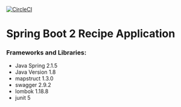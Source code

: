 [![CircleCI](https://circleci.com/gh/JinhaoLee/spring5-recipe-app.svg?style=svg)](https://circleci.com/gh/JinhaoLee/spring5-recipe-app)


# Spring Boot 2 Recipe Application

### Frameworks and Libraries:

- Java Spring 2.1.5
- Java Version 1.8
- mapstruct 1.3.0
- swagger 2.9.2
- lombok 1.18.8
- junit 5